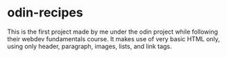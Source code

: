 # odin-recipes
This is the first project made by me under the odin project while following their webdev fundamentals course. 
It makes use of very basic HTML only, using only header, paragraph, images, lists, and link tags.